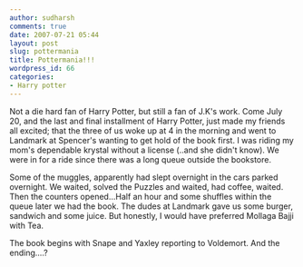 ```yaml
---
author: sudharsh
comments: true
date: 2007-07-21 05:44
layout: post
slug: pottermania
title: Pottermania!!!
wordpress_id: 66
categories:
- Harry potter
---
```


Not a die hard fan of Harry Potter, but still a fan of J.K's work. Come July 20, and the last and final installment of Harry Potter, just made my friends all excited; that the three of us woke up at 4 in the morning and went to Landmark at Spencer's wanting to get hold of the book first. I was riding my mom's dependable krystal without a license (..and she didn't know). We were in for a ride since there was a long queue outside the bookstore.

Some of the muggles, apparently had slept overnight in the cars parked overnight. We waited, solved the Puzzles and waited, had coffee, waited. Then the counters opened...Half an hour and some shuffles within the queue later we had the book. The dudes at Landmark gave us some burger, sandwich and some juice. But honestly, I would have preferred Mollaga Bajji with Tea.

The book begins with Snape and Yaxley reporting to Voldemort. And the ending....?
